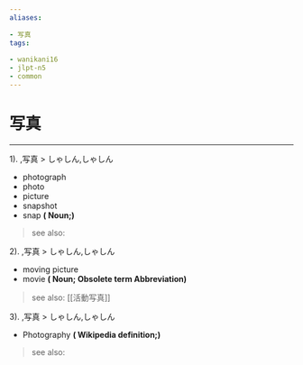 ```yaml
---
aliases:
    
- 写真
tags:
    
- wanikani16
- jlpt-n5
- common
---
```


# 写真
---
1).
,写真 > しゃしん,しゃしん

- photograph
- photo
- picture
- snapshot
- snap
**( Noun;)**
> see also: 
            
2).
,写真 > しゃしん,しゃしん

- moving picture
- movie
**( Noun; Obsolete term Abbreviation)**
> see also:  [[活動写真]]
            
3).
,写真 > しゃしん,しゃしん

- Photography
**( Wikipedia definition;)**
> see also: 
            